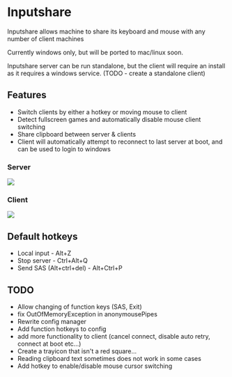 # Inputshare #
Inputshare allows machine to share its keyboard and mouse with any number of client machines

Currently windows only, but will be ported to mac/linux soon.

Inputshare server can be run standalone, but the client will require an install as it requires a windows service. (TODO - create a standalone client)

## Features ##
- Switch clients by either a hotkey or moving mouse to client
- Detect fullscreen games and automatically disable mouse client switching
- Share clipboard between server & clients
- Client will automatically attempt to reconnect to last server at boot, and can be used to login to windows

### Server ###
![](https://github.com/sbarrac1/Inputshare/blob/master/_img/basicserverimg.PNG)
### Client ###
![](https://github.com/sbarrac1/Inputshare/blob/master/_img/basicclientimg.PNG)


## Default hotkeys ##
- Local input - Alt+Z
- Stop server - Ctrl+Alt+Q
- Send SAS (Alt+ctrl+del) - Alt+Ctrl+P

## TODO ##
- Allow changing of function keys (SAS, Exit)
- fix OutOfMemoryException in anonymousePipes
- Rewrite config manager
- Add function hotkeys to config
- add more functionality to client (cancel connect, disable auto retry, connect at boot etc...)
- Create a trayicon that isn't a red square...
- Reading clipboard text sometimes does not work in some cases
- Add hotkey to enable/disable mouse cursor switching
